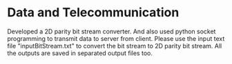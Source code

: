 # Data and Telecommunication
Developed a 2D parity bit stream converter. And also used python socket programming to transmit data to server from client. Please use the input text file "inputBitStream.txt" to convert the bit stream to 2D parity bit stream. All the outputs are saved in separated output files too.